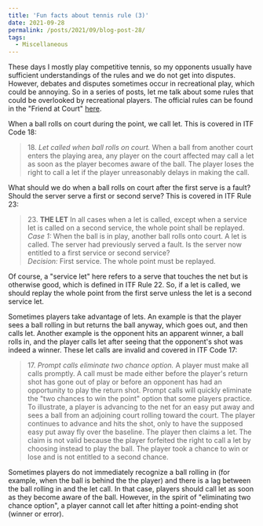 ```yaml
---
title: 'Fun facts about tennis rule (3)'
date: 2021-09-28
permalink: /posts/2021/09/blog-post-28/
tags:
  - Miscellaneous
---
```


These days I mostly play competitive tennis, so my opponents usually have sufficient understandings of the rules and we do not get into disputes. However, debates and disputes sometimes occur in recreational play, which could be annoying. So in a series of posts, let me talk about some rules that could be overlooked by recreational players. The official rules can be found in the "Friend at Court" [here](https://www.usta.com/en/home/coach-organize/tennis-tool-center/resource-library/bylaws-regulations-forms.html).

When a ball rolls on court during the point, we call let. This is covered in ITF Code 18:

> 18\. *Let called when ball rolls on court.* When a ball from another court enters the playing area, 
> any player on the court affected may call a let as soon as the player becomes aware of the ball. 
> The player loses the right to call a let if the player unreasonably delays in making the call.

What should we do when a ball rolls on court after the first serve is a fault? Should the server serve a first or second serve? This is covered in ITF Rule 23:

> 23\. **THE LET**
> In all cases when a let is called, except when a service let is called on a second service, the whole point shall be replayed.  
> *Case 1:* When the ball is in play, another ball rolls onto court. A let is called. The server had previously served a fault. 
> Is the server now entitled to a first service or second service?  
> *Decision:* First service. The whole point must be replayed.

Of course, a "service let" here refers to a serve that touches the net but is otherwise good, which is defined in ITF Rule 22. So, if a let is called, we should replay the whole point from the first serve unless the let is a second service let.

Sometimes players take advantage of lets. An example is that the player sees a ball rolling in but returns the ball anyway, which goes out, and then calls let. Another example is the opponent hits an apparent winner, a ball rolls in, and the player calls let after seeing that the opponent's shot was indeed a winner. These let calls are invalid and covered in ITF Code 17:

> 17\. *Prompt calls eliminate two chance option.* A player must make all calls 
> promptly. A call must be made either before the player's return shot has gone out
> of play or before an opponent has had an opportunity to play the return shot.
> Prompt calls will quickly eliminate the "two chances to win the point" option
> that some players practice. To illustrate, a player is advancing to the net for an
> easy put away and sees a ball from an adjoining court rolling toward the court.
> The player continues to advance and hits the shot, only to have the supposed
> easy put away fly over the baseline. The player then claims a let. The claim is not
> valid because the player forfeited the right to call a let by choosing instead to
> play the ball. The player took a chance to win or lose and is not entitled to a second chance.

Sometimes players do not immediately recognize a ball rolling in (for example, when the ball is behind the the player) and there is a lag between the ball rolling in and the let call. In that case, players should call let as soon as they become aware of the ball. However, in the spirit of "eliminating two chance option", a player cannot call let after hitting a point-ending shot (winner or error).
